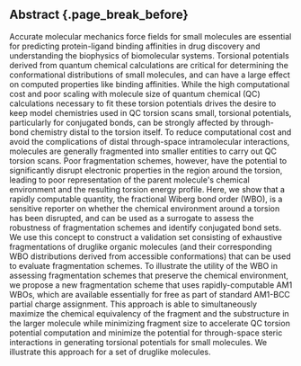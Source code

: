 ## Abstract {.page_break_before}

Accurate molecular mechanics force fields for small molecules are essential for predicting protein-ligand binding
affinities in drug discovery and understanding the biophysics of biomolecular systems.
Torsional potentials derived from quantum chemical calculations are critical for determining the conformational distributions of small molecules, and can have a large effect on computed properties like binding affinities.
While the high computational cost and poor scaling with molecule size of quantum chemical (QC) calculations necessary to fit these torsion potentials drives the desire to keep model chemistries used in QC torsion scans small, torsional potentials, particularly for conjugated bonds, can be strongly affected by through-bond chemistry distal to the torsion itself.
To reduce computational cost and avoid the complications of distal through-space intramolecular interactions,
molecules are generally fragmented into smaller entities to carry out QC torsion scans.
Poor fragmentation schemes, however, have the potential to significantly disrupt electronic properties in the region around the torsion, leading to poor representation of the parent molecule's chemical environment and the resulting torsion energy profile.
Here, we show that a rapidly computable quantity, the fractional Wiberg bond order (WBO), is a sensitive reporter on whether the chemical
environment around a torsion has been disrupted, and can be used as a surrogate to assess the robustness of fragmentation schemes and identify conjugated bond sets.
We use this concept to construct a validation set consisting of exhaustive fragmentations of druglike organic molecules (and their corresponding WBO distributions derived from accessible conformations) that can be used to evaluate fragmentation schemes.
To illustrate the utility of the WBO in assessing fragmentation schemes that preserve the chemical environment, we propose a new fragmentation scheme that uses rapidly-computable AM1 WBOs, which are available essentially for free as part of standard AM1-BCC partial charge assignment.
This approach is able to simultaneously maximize the chemical equivalency of the fragment and the substructure in the larger molecule while minimizing fragment size to accelerate QC torsion potential computation and minimize the potential for through-space steric interactions in generating torsional potentials for small molecules.
We illustrate this approach for a set of druglike molecules.
